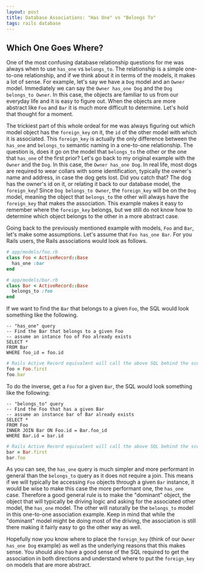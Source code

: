 ```yaml
---
layout: post
title: Database Associations: "Has One" vs "Belongs To"
tags: rails database
---
```


## Which One Goes Where?

One of the most confusing database relationship questions for me was always when to use `has_one` vs `belongs_to`. The relationship is a simple one-to-one relationship, and if we think about it in terms of the models, it makes a lot of sense. For example, let's say we have a `Dog` model and an `Owner` model. Immediately we can say the `Owner has_one Dog` and the `Dog belongs_to Owner`. In this case, the objects are familiar to us from our everyday life and it is easy to figure out. When the objects are more abstract like `Foo` and `Bar` it is much more difficult to determine. Let's hold that thought for a moment.

The trickiest part of this whole ordeal for me was always figuring out which model object has the `foreign_key` on it, the `id` of the other model with which it is associated. This `foreign_key` is actually the only difference between the `has_one` and `belongs_to` semantic naming in a one-to-one relationship. The question is, does it go on the model that `belongs_to` the other or the one that `has_one` of the first prior? Let's go back to my original example with the `Owner` and the `Dog`. In this case, the `Owner has_one Dog`. In real life, most dogs are required to wear collars with some identification, typically the owner's name and address, in case the dog gets lost. Did you catch that? The dog has the owner's id on it, or relating it back to our database model, the `foreign_key`! Since `Dog belongs_to Owner`, the `foreign_key` will be on the `Dog` model, meaning the object that `belongs_to` the other will always have the `foreign_key` that makes the association. This example makes it easy to remember where the `foreign_key` belongs, but we still do not know how to determine which object belongs to the other in a more abstract case.

Going back to the previously mentioned example with models, `Foo` and `Bar`, let's make some assumptions. Let's assume that `Foo has_one Bar`. For you Rails users, the Rails associations would look as follows.

```ruby
# app/models/foo.rb
class Foo < ActiveRecord::Base
  has_one :bar
end

# app/models/bar.rb
class Bar < ActiveRecord::Base
  belongs_to :foo
end
```

If we want to find the `Bar` that belongs to a given `Foo`, the SQL would look something like the following.

```mysql
-- "has_one" query
-- Find the Bar that belongs to a given Foo
-- assume an intance foo of Foo already exists
SELECT *
FROM Bar
WHERE foo_id = foo.id
```

```ruby
# Rails Active Record equivalent will call the above SQL behind the scenes
foo = Foo.first
foo.bar
```

To do the inverse, get a `Foo` for a given `Bar`, the SQL would look something like the following:
```mysql
-- "belongs_to" query
-- Find the Foo that has a given Bar
-- assume an instance bar of Bar already exists
SELECT *
FROM Foo
INNER JOIN Bar ON Foo.id = Bar.foo_id
WHERE Bar.id = bar.id
```

```ruby
# Rails Active Record equivalent will call the above SQL behind the scenes
bar = Bar.first
bar.foo
```

As you can see, the `has_one` query is much simpler and more performant in general than the `belongs_to` query as it does not require a join. This means if we will typically be accessing `Foo` objects through a given `Bar` instance, it would be wise to make this case the more performant one,  the `has_one` case. Therefore a good general rule is to make the "dominant" object, the object that will typically be driving logic and asking for the associated other model, the `has_one` model. The other will naturally be the `belongs_to` model in this one-to-one association example. Keep in mind that while the "dominant" model might be doing most of the driving, the association is still there making it fairly easy to go the other way as well.

Hopefully now you know where to place the `foreign_key` (think of our `Owner has_one Dog` example) as well as the underlying reasons that this makes sense. You should also have a good sense of the SQL required to get the association in both directions and understand where to put the `foreign_key` on models that are more abstract.
